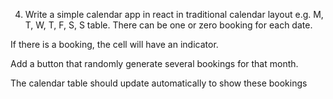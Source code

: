4. Write a simple calendar app in react in traditional calendar layout e.g. M, T, W, T, F, S, S table.
There can be one or zero booking for each date.

If there is a booking, the cell will have an indicator.

Add a button that randomly generate several bookings for that month.

The calendar table should update automatically to show these bookings